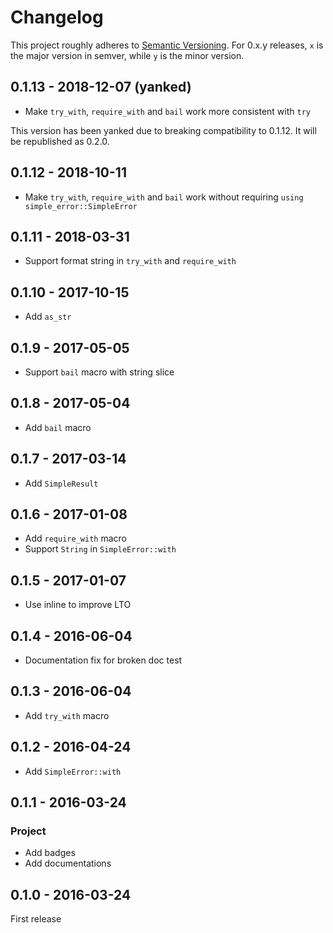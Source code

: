# Changelog

This project roughly adheres to [Semantic Versioning](http://semver.org/). For 0.x.y releases, `x` is the major version in semver, while `y` is the minor version.


## 0.1.13 - 2018-12-07 (yanked)

* Make `try_with`, `require_with` and `bail` work more consistent with `try`

This version has been yanked due to breaking compatibility to 0.1.12. It will be republished as 0.2.0.

## 0.1.12 - 2018-10-11

* Make `try_with`, `require_with` and `bail` work without requiring `using simple_error::SimpleError`

## 0.1.11 - 2018-03-31

* Support format string in `try_with` and `require_with`

## 0.1.10 - 2017-10-15

* Add `as_str`

## 0.1.9 - 2017-05-05

* Support `bail` macro with string slice

## 0.1.8 - 2017-05-04

* Add `bail` macro

## 0.1.7 - 2017-03-14

* Add `SimpleResult`

## 0.1.6 - 2017-01-08

* Add `require_with` macro
* Support `String` in `SimpleError::with`

## 0.1.5 - 2017-01-07

* Use inline to improve LTO

## 0.1.4 - 2016-06-04

* Documentation fix for broken doc test

## 0.1.3 - 2016-06-04

* Add `try_with` macro

## 0.1.2 - 2016-04-24

* Add `SimpleError::with`

## 0.1.1 - 2016-03-24

### Project

* Add badges
* Add documentations

## 0.1.0 - 2016-03-24

First release
